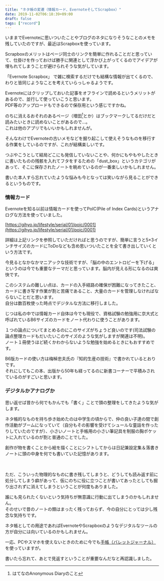```yaml
---
title: "ネタ帳の変遷（情報カード、EvernoteそしてScrapbox）"
date: 2019-11-02T06:18:39+09:00
draft: false
tags: ["record"]
---
```

 
いままでEvernoteに思いついたことやブログのネタになりそうなことのメモを残していたのですが、最近はScrapboxを使っています。<!--more-->
  

Scrapboxのメリットはページ同士のリンクを簡単に作れることだと思っていて、仕掛けを作っておけば勝手に関連として浮かび上がってくるのでアイデアが埋もれてしまうことが避けられそうな気がしています。  

「Evernote Scrapbox」 で雑に検索するだけでも結構な情報が出てくるので、わりと皆同じようなことを考えていらっしゃるようです。


Evernoteにはクリップしておいた記事をオフラインで読めるというメリットがあるので、並行して使っていこうと思います。  
PDF等のアップロードもできるので保存用という感じですかね。  

のちに消えるおそれのあるページ（増田[^1]とか）はブックマークしてるだけだと読みたいときに読めないことがあるので…。  
これは他のアプリでもいいかもしれませんが。


そんなわけでEvernoteの古いメモなどを掘り起こして使えそうなものを移行する作業をしているのですが、これが結構楽しいです。

つぶやこうとして結局どこにも発信していないことや、何かにもやもやしたときに書いたものの残骸を入れてフタをするための「dust_box」というカテゴリがあって、そこに保存されたノートを眺めているのが一番楽しいかもしれません。  

書いた本人すら忘れていたような悩みも今となっては笑いながら見ることができるというものです。


### 情報カード

Evernoteを知る以前は情報カードを使ってPoIC(Pile of Index Cards)というアナログな方法を使っていました。

[https://gihyo.jp/lifestyle/serial/01/poic/0001](https://gihyo.jp/lifestyle/serial/01/poic/0001)  

詳細は上記リンクを参照していただければと思うのですが、簡単に言うと5×3インチサイズのカードにToDoなども含め思いついたことを全て書き出していくという方法です。  

今見るとなかなかマニアックな技術ですが、「脳の中のエントロピーを下げる」というのは今でも重要なテーマだと思っています。脳内が見える形になるのは爽快です。  

このシステムの難しい点は、カードの入手経路の確保が困難になってきたこと、カードに書き写す作業が割と苦痛であること、大量のカードを管理しなければならないことだと思います。  
自分は数百枚使った時点でデジタルな方法に移行しました。

じつは私の中では情報カード自体は今でも現役で、資格試験の勉強用に京大式と呼ばれているB6サイズのカードをノート代わりに使うことがあります。  

１つの論点についてまとめるのにこのサイズがちょうど良いのです(司法試験の論点整理カードもだいたいこのサイズのような気がしますが関連は不明)。  
ノート１冊使うほど続くかわからないような勉強を始めるときにもおすすめです。  

B6版カードの使い方は梅棹忠夫氏の『知的生産の技術』で書かれているとおりです。  
それにしてもこの本、出版から50年も経ってるのに新書コーナーで平積みされているのがすごいと思います。



### デジタルかアナログか

思い返せば昔から何でもかんでも「書く」ことで頭の整理をしてきたような気がします。 

ネタ帳的なものを持ち歩き始めたのは中学生の頃からで、仲の良い子達の間で創作活動がブームになっていて（自分もその影響を受けてシュールな童話を作ったりしていたのですが）、小さいノートと手帳用の小さい筆記具を制服の胸ポケットに入れているのが割と普通のことでした。

創作が物を書くことから絵を描くことにシフトしてからは日記兼設定集＆落書きノートに頭の中身を何でも書いていた記憶があります。  

 　

ただ、こういった物理的なものに書き残してしまうと、どうしても読み返す前に処分してしまう癖があって、仮にのちに役に立つことが書いてあったとしても掘り出されずに消えてしまうということが何度もありました。

誰にも見られたくないという気持ちが無意識に行動に出てしまうのかもしれません。  
そのせいで昔のノートの類はまったく残っておらず、今の自分にとっては少し残念な気持ちです。

ネタ帳としての用途であればEvernoteやScrapboxのようなデジタルなツールの方が自分には向いているのかもしれません。

一応、PCやスマホを使えないときのために今でも[手帳（バレットジャーナル）](/posts/20190509)を使っていますが。

書いたら忘れて、あとで見返すということが重要なんだなと再認識しました。

[^1]: はてなのAnonymous Diaryのこと